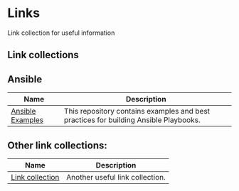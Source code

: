 # Links
Link collection for useful information 

## Link collections



## Ansible
| Name  | Description |
| ------------- | ------------- |
| [Ansible Examples](https://github.com/ansible/ansible-examples)  | This repository contains examples and best practices for building Ansible Playbooks. |

## Other link collections: 
| Name  | Description |
| ------------- | ------------- |
| [Link collection](https://github.com/itspedruu/link-collection)  | Another useful link collection. |
